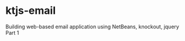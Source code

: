 ktjs-email
==========

Building web-based email application using NetBeans, knockout, jquery Part 1
